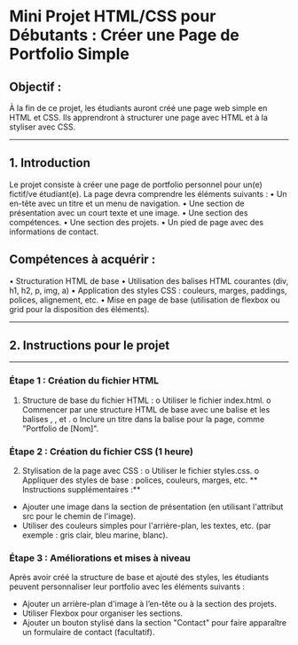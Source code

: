 # Mini Projet HTML/CSS pour Débutants : Créer une Page de Portfolio Simple
## Objectif :
À la fin de ce projet, les étudiants auront créé une page web simple en HTML et CSS. Ils apprendront à structurer une page avec HTML et à la styliser avec CSS.
________________________________________
## 1. Introduction
Le projet consiste à créer une page de portfolio personnel pour un(e) fictif/ve étudiant(e). La page devra comprendre les éléments suivants :
•	Un en-tête avec un titre et un menu de navigation.
•	Une section de présentation avec un court texte et une image.
•	Une section des compétences.
•	Une section des projets.
•	Un pied de page avec des informations de contact.
## Compétences à acquérir :
•	Structuration HTML de base
•	Utilisation des balises HTML courantes (div, h1, h2, p, img, a)
•	Application des styles CSS : couleurs, marges, paddings, polices, alignement, etc.
•	Mise en page de base (utilisation de flexbox ou grid pour la disposition des éléments).
________________________________________
## 2. Instructions pour le projet
________________________________________
### Étape 1 : Création du fichier HTML 
1.	Structure de base du fichier HTML :
o	Utiliser le fichier index.html.
o	Commencer par une structure HTML de base avec une balise <!DOCTYPE html> et les balises <html>, <head>, et <body>.
o	Inclure un titre dans la balise <head> pour la page, comme "Portfolio de [Nom]".
### Étape 2 : Création du fichier CSS (1 heure)
2.	Stylisation de la page avec CSS :
o	Utiliser le fichier styles.css.
o	Appliquer des styles de base : polices, couleurs, marges, etc.
** Instructions supplémentaires :**
-	Ajouter une image dans la section de présentation (en utilisant l'attribut src pour le chemin de l'image).
-	Utiliser des couleurs simples pour l'arrière-plan, les textes, etc. (par exemple : gris clair, bleu marine, blanc).

### Étape 3 : Améliorations et mises à niveau 
Après avoir créé la structure de base et ajouté des styles, les étudiants peuvent personnaliser leur portfolio avec les éléments suivants :
-	Ajouter un arrière-plan d'image à l’en-tête ou à la section des projets.
-	Utiliser Flexbox pour organiser les sections.
-	Ajouter un bouton stylisé dans la section "Contact" pour faire apparaître un formulaire de contact (facultatif).

